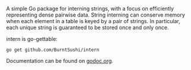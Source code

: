 A simple Go package for interning strings, with a focus on efficiently 
representing dense pairwise data. String interning can conserve memory when 
each element in a table is keyed by a pair of strings. In particular, each 
unique string is guaranteed to be stored once and only once.

intern is go-gettable:

    go get github.com/BurntSushi/intern

Documentation can be found on 
[godoc.org](http://godoc.org/github.com/BurntSushi/intern).

